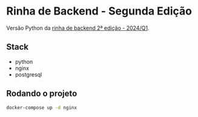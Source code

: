 ﻿# Rinha de Backend - Segunda Edição

Versão Python da [rinha de backend 2ª edição - 2024/Q1](https://github.com/zanfranceschi/rinha-de-backend-2024-q1). 

## Stack

- python
- nginx
- postgresql

## Rodando o projeto

```bash
docker-compose up -d nginx
```